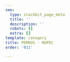 ```yaml
---
seo:
  type: stackbit_page_meta
  title: ''
  description: ''
  robots: []
  extra: []
template: category
title: PERROS - NUPEC
order: '011'

---
```


